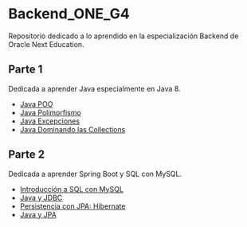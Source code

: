 # Backend_ONE_G4

Repositorio dedicado a lo aprendido en la especialización Backend de Oracle Next Education.

## Parte 1

Dedicada a aprender Java especialmente en Java 8.

- [Java POO](./Parte%201/Java%20OO/)
- [Java Polimorfismo](./Parte%201/Java%20Polimorfismo/)
- [Java Excepciones](./Parte%201/Java%20Excepciones/)
- [Java Dominando las Collections](./Parte%201/Java%20Dominando%20las%20Collections/)

## Parte 2

Dedicada a aprender Spring Boot y SQL con MySQL.

- [Introducción a SQL con MySQL](./Parte%202/Introducción%20a%20SQL%20con%20MySQL/)
- [Java y JDBC](./Parte%202/Java%20y%20DBC%20Trabajando%20con%20una%20Base%20de%20Datos/)
- [Persistencia con JPA: Hibernate](./Parte%202/Persistencia%20con%20JPA%20-%20Hibernate/)
- [Java y JPA](./Parte%202/Java%20y%20JPA%20-%20Consultas%20avanzadas%2C%20rendimiento%20y%20modelos%20complejos/)